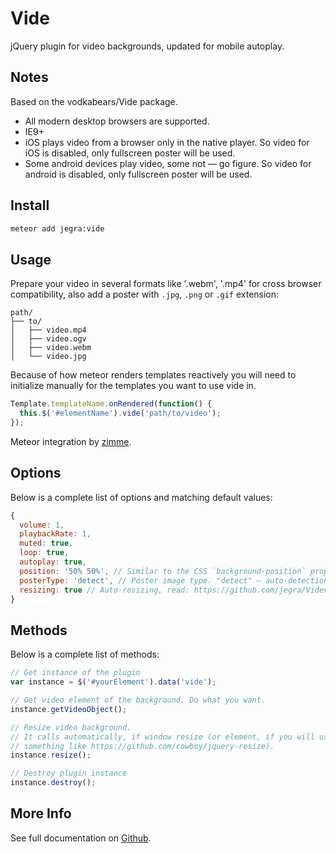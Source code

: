 # Vide

jQuery plugin for video backgrounds, updated for mobile autoplay.

## Notes

Based on the vodkabears/Vide package.

* All modern desktop browsers are supported.
* IE9+
* iOS plays video from a browser only in the native player. So video for iOS is
disabled, only fullscreen poster will be used.
* Some android devices play video, some not — go figure. So video for android is
disabled, only fullscreen poster will be used.

## Install

```sh
meteor add jegra:vide
```

## Usage

Prepare your video in several formats like '.webm', '.mp4' for cross browser
compatibility, also add a poster with `.jpg`, `.png` or `.gif` extension:
```
path/
├── to/
│   ├── video.mp4
│   ├── video.ogv
│   ├── video.webm
│   └── video.jpg
```

Because of how meteor renders templates reactively you will need to initialize
manually for the templates you want to use vide in.

```js
Template.templateName.onRendered(function() {
  this.$('#elementName').vide('path/to/video');
});
```

Meteor integration by [zimme](https://github.com/zimme).

## Options

Below is a complete list of options and matching default values:

```js
{
  volume: 1,
  playbackRate: 1,
  muted: true,
  loop: true,
  autoplay: true,
  position: '50% 50%', // Similar to the CSS `background-position` property.
  posterType: 'detect', // Poster image type. "detect" — auto-detection; "none" — no poster; "jpg", "png", "gif",... - extensions.
  resizing: true // Auto-resizing, read: https://github.com/jegra/Vide#resizing
}
```

## Methods

Below is a complete list of methods:

```js
// Get instance of the plugin
var instance = $('#yourElement').data('vide');

// Get video element of the background. Do what you want.
instance.getVideoObject();

// Resize video background.
// It calls automatically, if window resize (or element, if you will use
// something like https://github.com/cowboy/jquery-resize).
instance.resize();

// Destroy plugin instance
instance.destroy();
```

## More Info

See full documentation on
[Github](https://github.com/jegra/Vide).
